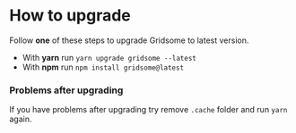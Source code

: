 # How to upgrade

Follow **one** of these steps to upgrade Gridsome to latest version.

- With **yarn** run `yarn upgrade gridsome --latest`
- With **npm** run `npm install gridsome@latest`


### Problems after upgrading
If you have problems after upgrading try remove `.cache` folder and run `yarn` again.
